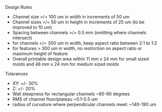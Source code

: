 Design Rules

- Channel size >/= 100 um in width in increments of 50 um
- Channel sizes >/= 50 um in height in increments of 25 um (to be improved to 10 um)
- Spacing between channels >/= 0.5 mm (omitting where channels intersect)
- for channels </= 300 um in width, keep aspect ratio between 2:1 to 1:2
- for features > 300 um in width, no restriction on aspect ratio or maximum height of feature
- Overall printable design area within 11 mm x 24 mm for small sized molds and 48 mm x 24 mm for medium sized molds

Tolerances

* XY: +/- 30%
* Z: +/- 20%
* Wall steepness for rectangular channels ~85-90 degrees
* RMS of channel floor/plateau ~0.1-0.5 um
* radius of curvature where perpendicular channels meet: ~140-190 um
